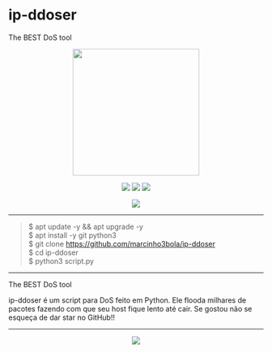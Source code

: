 # ip-ddoser
The BEST DoS tool

<center>
<img src="https://minerandodados.com.br/wp-content/uploads/2017/02/python-logo.png" height="250">

<img src="https://img.shields.io/badge/vers%C3%A3o-v1.0-blue"> <img src="https://img.shields.io/badge/Author-0x0a%2Fch33chmarcinho3bola-green"> <img src="https://img.shields.io/badge/Plataform-All%20distros-red">

<img src="https://imgur.com/JBRN05Z.png">
</center>

---

> $ apt update -y && apt upgrade -y  
> $ apt install -y git python3  
> $ git clone https://github.com/marcinho3bola/ip-ddoser  
> $ cd ip-ddoser  
> $ python3 script.py  

---

The BEST DoS tool

ip-ddoser é um script para DoS feito em Python. Ele flooda milhares de pacotes fazendo com que seu host fique lento até cair.
Se gostou não se esqueça de dar star no GitHub!!

---

<center>
<img src="https://imgur.com/ZivOVXZ.png">
</center>
